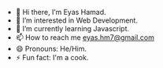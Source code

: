 - 👋 Hi there, I’m Eyas Hamad.
- 👀 I’m interested in Web Development.
- 🌱 I’m currently learning Javascript.
- 📫 How to reach me eyas.hm7@gmail.com
- 😄 Pronouns: He/Him.
- ⚡ Fun fact: I'm a cook.


<!---
Eyas1996/Eyas1996 is a ✨ special ✨ repository because its `README.md` (this file) appears on your GitHub profile.
You can click the Preview link to take a look at your changes.
--->
